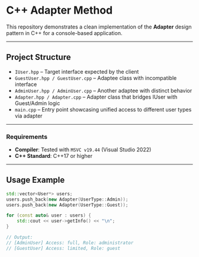 # C++ Adapter Method

This repository demonstrates a clean implementation of the **Adapter** design pattern in C++ for a console-based application.

---

## Project Structure

- `IUser.hpp` – Target interface expected by the client  
- `GuestUser.hpp / GuestUser.cpp` – Adaptee class with incompatible interface  
- `AdminUser.hpp / AdminUser.cpp` – Another adaptee with distinct behavior  
- `Adapter.hpp / Adapter.cpp` – Adapter class that bridges IUser with Guest/Admin logic  
- `main.cpp` – Entry point showcasing unified access to different user types via adapter  

---

### Requirements

- **Compiler**: Tested with `MSVC v19.44` (Visual Studio 2022)  
- **C++ Standard**: C++17 or higher  

---

## Usage Example

```cpp
std::vector<User*> users;
users.push_back(new Adapter(UserType::Admin));
users.push_back(new Adapter(UserType::Guest));

for (const auto& user : users) {
    std::cout << user->getInfo() << "\n";
}

// Output:
// [AdminUser] Access: full, Role: administrator
// [GuestUser] Access: limited, Role: guest
